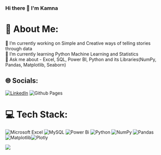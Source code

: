 ### Hi there 👋 I'm Kamna

# 💫 About Me:
🔭 I’m currently working on Simple and Creative ways of telling stories through data<br>🌱 I’m currently learning Python Machine Learning and Statistics<br>💬 Ask me about - Excel, SQL, Power BI, Python and its Libraries(NumPy, Pandas, Matplotlib, Seaborn)  


## 🌐 Socials:
[![LinkedIn](https://img.shields.io/badge/LinkedIn-%230077B5.svg?logo=linkedin&logoColor=white)](linkedin.com/in/kamna-k) 
![Github Pages](https://img.shields.io/badge/github%20pages-121013?style=for-the-badge&logo=github&logoColor=white)

# 💻 Tech Stack:
![Microsoft Excel](https://img.shields.io/badge/Microsoft_Excel-217346?style=for-the-badge&logo=microsoft-excel&logoColor=white) ![MySQL](https://img.shields.io/badge/MySQL-005C84?style=for-the-badge&logo=mysql&logoColor=white) ![Power Bi](https://img.shields.io/badge/power_bi-F2C811?style=for-the-badge&logo=powerbi&logoColor=black) ![Python](https://img.shields.io/badge/python-3670A0?style=for-the-badge&logo=python&logoColor=ffdd54) ![NumPy](https://img.shields.io/badge/numpy-%23013243.svg?style=for-the-badge&logo=numpy&logoColor=white) ![Pandas](https://img.shields.io/badge/pandas-%23150458.svg?style=for-the-badge&logo=pandas&logoColor=white) ![Matplotlib](https://img.shields.io/badge/Matplotlib-%23ffffff.svg?style=for-the-badge&logo=Matplotlib&logoColor=black)![Plotly](https://img.shields.io/badge/Plotly-%233F4F75.svg?style=for-the-badge&logo=plotly&logoColor=white) 



![](https://github-readme-stats.vercel.app/api/top-langs/?username=KAMNA11&theme=default&hide_border=false&include_all_commits=false&count_private=false&layout=compact)


<!-- Proudly created with GPRM ( https://gprm.itsvg.in ) -->




